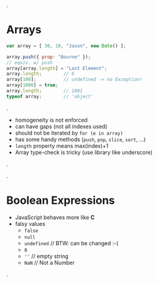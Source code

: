 .<div class="slide">

# Arrays

``` javascript
var array = [ 30, 10, "Jason", new Date() ];

array.push({ prop: "Bourne" });
// equiv. w/ push
array[array.length] = "Last Element";
array.length;        // 6
array[100];          // undefined -> no Exception!
array[1000] = true;
array.length;        // 1001
typeof array;        // 'object'
```

.   <div class="handout">

 * homogeneity is not enforced
 * can have gaps (not all indexes used)
 * should not be iterated by ``for (e in array)``
 * has some handy methods (``push``, ``pop``, ``slice``, ``sort``, ...)
 * ``length`` property means max(index)+1
 * Array type-check is tricky (use library like underscore)

.   </div>

.</div><div class="slide">

# Boolean Expressions

 * JavaScript behaves more like **C**
 * falsy values
   * ``false``
   * ``null``
   * ``undefined`` // BTW: can be changed :-(
   * ``0``
   * ``''`` // empty string
   * ``NaN`` // Not a Number

.</div>
